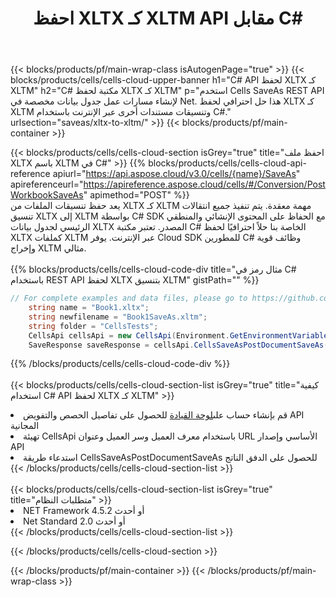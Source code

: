 ﻿---
title:  احفظ XLTX كـ XLTM API مقابل C#
description:  Cloud APIs & SDKs لـ Microsoft Excel & OpenOffice Calc. تحويل جدول البيانات إلى ملف تنسيق آخر.
url: /ar/net/saveas/xltx-to-xltm/
---
{{< blocks/products/pf/main-wrap-class isAutogenPage="true" >}}
{{< blocks/products/cells/cells-cloud-upper-banner h1="C# API لحفظ XLTX كـ XLTM" h2="C# مكتبة لحفظ XLTX كـ XLTM" p="استخدم Cells SaveAs REST API لإنشاء مسارات عمل جدول بيانات مخصصة في Net. هذا حل احترافي لحفظ XLTX كـ XLTM وتنسيقات مستندات أخرى عبر الإنترنت باستخدام C#." urlsection="saveas/xltx-to-xltm/" >}}
{{< blocks/products/pf/main-container >}}

{{< blocks/products/cells/cells-cloud-section isGrey="true" title="احفظ ملف XLTX باسم XLTM في C#" >}}
{{% blocks/products/cells/cells-cloud-api-reference apiurl="https://api.aspose.cloud/v3.0/cells/{name}/SaveAs" apireferenceurl="https://apireference.aspose.cloud/cells/#/Conversion/PostWorkbookSaveAs" apimethod="POST" %}}
<br/>
يعد حفظ تنسيقات الملفات من XLTX كـ XLTM مهمة معقدة. يتم تنفيذ جميع انتقالات تنسيق XLTX إلى XLTM بواسطة C# SDK مع الحفاظ على المحتوى الإنشائي والمنطقي الرئيسي لجدول بيانات XLTX المصدر. تعتبر مكتبة C# الخاصة بنا حلاً احترافيًا لحفظ XLTX كملفات XLTM عبر الإنترنت. يوفر Cloud SDK للمطورين C# وظائف قوية وإخراج XLTM مثالي.
<br/>
<br/>
{{% blocks/products/cells/cells-cloud-code-div title="مثال رمز في C# باستخدام REST API لحفظ XLTX بتنسيق XLTM" gistPath="" %}}
  
```cs
// For complete examples and data files, please go to https://github.com/aspose-cells-cloud/aspose-cells-cloud-dotnet/
    string name = "Book1.xltx";
    string newfilename = "Book1SaveAs.xltm";
    string folder = "CellsTests";
    CellsApi cellsApi = new CellsApi(Environment.GetEnvironmentVariable("ProductClientId"), Environment.GetEnvironmentVariable("ProductClientSecret"));
    SaveResponse saveResponse = cellsApi.CellsSaveAsPostDocumentSaveAs(name, null, newfilename, null,null,folder);
```
  
{{% /blocks/products/cells/cells-cloud-code-div %}}
<br/>
<br/>
{{< blocks/products/cells/cells-cloud-section-list isGrey="true" title="كيفية استخدام C# API لحفظ XLTX كـ XLTM" >}}
<li> قم بإنشاء حساب على<a href="https://dashboard.aspose.cloud/">لوحة القيادة</a> للحصول على تفاصيل الحصص والتفويض API المجانية</li>
<li>تهيئة CellsApi باستخدام معرف العميل وسر العميل وعنوان URL الأساسي وإصدار API</li>
<li>استدعاء طريقة CellsSaveAsPostDocumentSaveAs للحصول على الدفق الناتج</li>
{{< /blocks/products/cells/cells-cloud-section-list >}}
<br/>
<br/>
{{< blocks/products/cells/cells-cloud-section-list isGrey="true" title="متطلبات النظام" >}}
<li>NET Framework 4.5.2 أو أحدث</li>
<li>Net Standard 2.0 أو أحدث</li>
{{< /blocks/products/cells/cells-cloud-section-list >}}

{{< /blocks/products/cells/cells-cloud-section >}}

{{< /blocks/products/pf/main-container >}}
{{< /blocks/products/pf/main-wrap-class >}}
